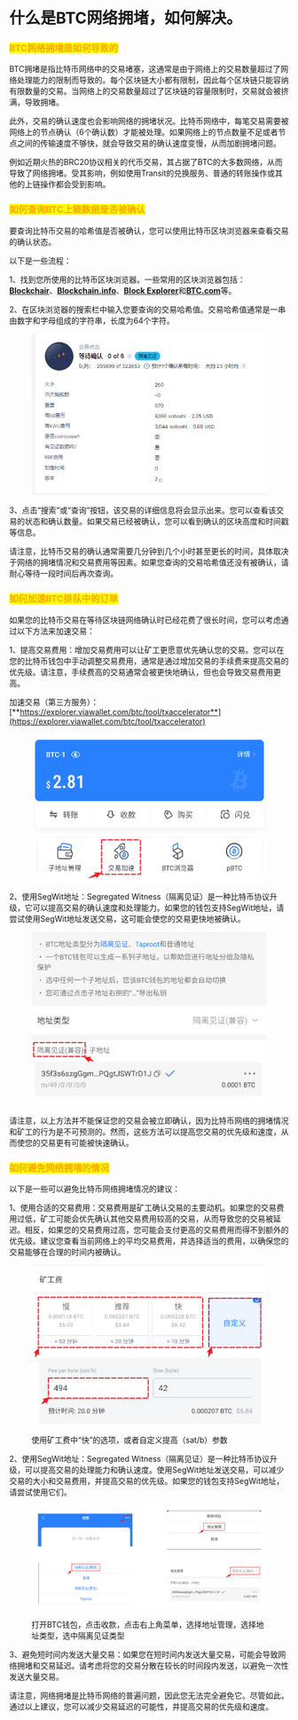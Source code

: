 # 什么是BTC网络拥堵，如何解决。

### <mark style="color:orange;">BTC网络拥堵是如何导致的</mark> <a href="#1" id="1"></a>

BTC拥堵是指比特币网络中的交易堵塞，这通常是由于网络上的交易数量超过了网络处理能力的限制而导致的。每个区块链大小都有限制，因此每个区块链只能容纳有限数量的交易。当网络上的交易数量超过了区块链的容量限制时，交易就会被挤满，导致拥堵。

此外，交易的确认速度也会影响网络的拥堵状况。比特币网络中，每笔交易需要被网络上的节点确认（6个确认数）才能被处理。如果网络上的节点数量不足或者节点之间的传输速度不够快，就会导致交易的确认速度变慢，从而加剧拥堵问题。

例如近期火热的BRC20协议相关的代币交易，其占据了BTC的大多数网络，从而导致了网络拥堵。受其影响，例如使用Transit的兑换服务、普通的转账操作或其他的上链操作都会受到影响。

### <mark style="color:orange;">如何查询BTC上链数据是否被确认</mark> <a href="#2" id="2"></a>

要查询比特币交易的哈希值是否被确认，您可以使用比特币区块浏览器来查看交易的确认状态。

以下是一些流程：

1、找到您所使用的比特币区块浏览器。一些常用的区块浏览器包括：[**Blockchair**](https://blockchair.com/)、[**Blockchain.info**](https://www.blockchain.com/)、[**Block Explorer**](https://www.blockchain.com/explorer)和[**BTC.com**](https://btc.com/)等。

2、在区块浏览器的搜索栏中输入您要查询的交易哈希值。交易哈希值通常是一串由数字和字母组成的字符串，长度为64个字符。

<figure><img src="../../.gitbook/assets/image (36).png" alt=""><figcaption></figcaption></figure>

3、点击“搜索”或“查询”按钮，该交易的详细信息将会显示出来。您可以查看该交易的状态和确认数量。如果交易已经被确认，您可以看到确认的区块高度和时间戳等信息。

请注意，比特币交易的确认通常需要几分钟到几个小时甚至更长的时间，具体取决于网络的拥堵情况和交易费用等因素。如果您查询的交易哈希值还没有被确认，请耐心等待一段时间后再次查询。

### <mark style="color:orange;">如何加速BTC排队中的订单</mark> <a href="#3" id="3"></a>

如果您的比特币交易在等待区块链网络确认时已经花费了很长时间，您可以考虑通过以下方法来加速交易：

1、提高交易费用：增加交易费用可以让矿工更愿意优先确认您的交易。您可以在您的比特币钱包中手动调整交易费用，通常是通过增加交易的手续费来提高交易的优先级。请注意，手续费高的交易通常会被更快地确认，但也会导致交易费用更高。

加速交易（第三方服务）：[**https://explorer.viawallet.com/btc/tool/txaccelerator**](https://explorer.viawallet.com/btc/tool/txaccelerator)

<figure><img src="../../.gitbook/assets/image (5).png" alt=""><figcaption></figcaption></figure>

2、使用SegWit地址：Segregated Witness（隔离见证）是一种比特币协议升级，它可以提高交易的确认速度和处理能力。如果您的钱包支持SegWit地址，请尝试使用SegWit地址发送交易，这可能会使您的交易更快地被确认。

<figure><img src="../../.gitbook/assets/image (34).png" alt=""><figcaption></figcaption></figure>

请注意，以上方法并不能保证您的交易会被立即确认，因为比特币网络的拥堵情况和矿工的行为是不可预测的。然而，这些方法可以提高您交易的优先级和速度，从而使您的交易更有可能被快速确认。

### <mark style="color:orange;">如何避免网络拥堵的情况</mark>

以下是一些可以避免比特币网络拥堵情况的建议：

1、使用合适的交易费用：交易费用是矿工确认交易的主要动机。如果您的交易费用过低，矿工可能会优先确认其他交易费用较高的交易，从而导致您的交易被延迟。相反，如果您的交易费用过高，您可能会支付更高的交易费用而得不到额外的优先级。建议您查看当前网络上的平均交易费用，并选择适当的费用，以确保您的交易能够在合理的时间内被确认。

<figure><img src="../../.gitbook/assets/image (1) (6).png" alt=""><figcaption><p>使用矿工费中“快”的选项，或者自定义提高（sat/b）参数</p></figcaption></figure>

2、使用SegWit地址：Segregated Witness（隔离见证）是一种比特币协议升级，可以提高交易的处理能力和确认速度。使用SegWit地址发送交易，可以减少交易的大小和交易费用，并提高交易的优先级。如果您的钱包支持SegWit地址，请尝试使用它们。

<figure><img src="../../.gitbook/assets/555 (1).png" alt=""><figcaption><p>打开BTC钱包，点击收款，点击右上角菜单，选择地址管理，选择地址类型，选中隔离见证类型</p></figcaption></figure>

3、避免短时间内发送大量交易：如果您在短时间内发送大量交易，可能会导致网络拥堵和交易延迟。请考虑将您的交易分散在较长的时间段内发送，以避免一次性发送大量交易。

请注意，网络拥堵是比特币网络的普遍问题，因此您无法完全避免它。尽管如此，通过以上建议，您可以减少交易延迟的可能性，并提高交易的优先级和速度。
